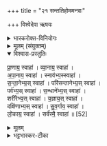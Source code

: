 +++
title = "२१ सन्ततिहोममन्त्राः"

+++
विश्वेदेवा ऋषयः

<details><summary>भास्करोक्त-विनियोगः</summary>

1अथ नक्तं होमेष्वेव सन्ततिहोमाः - प्राणाय स्वाहा व्यानाय स्वाहा इत्याद्याः ।
</details>


<details><summary>मूलम् (संयुक्तम्)</summary>

प्रा॒णाय॒ स्वाहा॑ व्या॒नाय॒ स्वाहा॑ऽपा॒नाय॒ स्वाहा॒ स्नाव॑भ्य॒स्स्वाहा॑ सन्ता॒नेभ्य॒स्स्वाहा॒ परि॑सन्तानेभ्य॒स्स्वाहा॒ पर्व॑भ्य॒स्स्वाहा॑ स॒न्धाने॑भ्य॒स्स्वाहा॒ शरी॑रेभ्य॒स्स्वाहा॑ य॒ज्ञाय॒ स्वाहा॒ दक्षि॑णाभ्य॒स्स्वाहा॑ सुव॒र्गाय॒ स्वाहा॑ लो॒काय॒ स्वाहा॒ सर्व॑स्मै॒ स्वाहा॑ ॥ [52]  
</details>

<details open><summary>विश्वास-प्रस्तुतिः</summary>

प्रा॒णाय॒ स्वाहा॑ । व्या॒नाय॒ स्वाहा॑ ।  
अ॒पा॒नाय॒ स्वाहा॑ । स्नाव॑भ्य॒स्स्वाहा॑ ।  
स॒न्ता॒नेभ्य॒स् स्वाहा॑ । परि॑सन्तानेभ्य॒स् स्वाहा॑ ।  
पर्व॑भ्य॒स् स्वाहा॑ । स॒न्धाने॑भ्य॒स् स्वाहा॑ ।  
शरी॑रेभ्य॒स् स्वाहा॑ । य॒ज्ञाय॒स् स्वाहा॑ ।  
दक्षि॑णाभ्य॒स् स्वाहा॑ । सु॒व॒र्गाय॒ स्वाहा॑ ।  
लो॒काय॒ स्वाहा॑ । सर्व॑स्मै॒ स्वाहा॑ ॥ [52]
</details>

<details><summary>मूलम्</summary>

प्रा॒णाय॒ स्वाहा॑ । व्या॒नाय॒ स्वाहा॑ ।  
अ॒पा॒नाय॒ स्वाहा॑ । स्नाव॑भ्य॒स्स्वाहा॑ ।  
स॒न्ता॒नेभ्य॒स् स्वाहा॑ । परि॑सन्तानेभ्य॒स् स्वाहा॑ ।  
पर्व॑भ्य॒स् स्वाहा॑ । स॒न्धाने॑भ्य॒स् स्वाहा॑ ।  
शरी॑रेभ्य॒स् स्वाहा॑ । य॒ज्ञाय॒स् स्वाहा॑ ।  
दक्षि॑णाभ्य॒स् स्वाहा॑ । सु॒व॒र्गाय॒ स्वाहा॑ ।  
लो॒काय॒ स्वाहा॑ । सर्व॑स्मै॒ स्वाहा॑ ॥ [52]
</details>

<details><summary>भट्टभास्कर-टीका</summary>

प्राणादयश्शब्दा निगदसिद्धाः ॥

इति सप्तमे चतुर्थे एकविंशोनुवाकः ॥  
</details>
